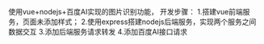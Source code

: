 使用vue+nodejs+百度AI实现的图片识别功能，
开发步骤：
  1.搭建vue前端服务，页面未添加样式；
  2.使用express搭建nodejs后端服务，实现两个服务之间数据交互
  3.添加后端服务请求转发
  4.添加百度AI接口请求
